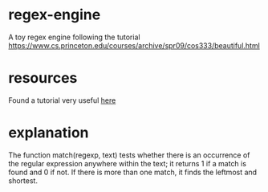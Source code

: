 # regex-engine
A toy regex engine following the tutorial https://www.cs.princeton.edu/courses/archive/spr09/cos333/beautiful.html

# resources
Found a tutorial very useful [here](https://swtch.com/~rsc/regexp/)

# explanation
The function match(regexp, text) tests whether there is an occurrence of the regular expression anywhere within the text; it returns 1 if a match is found and 0 if not. If there is more than one match, it finds the leftmost and shortest.